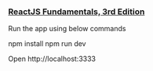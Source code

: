 ### [ReactJS Fundamentals, 3rd Edition](https://learning.oreilly.com/videos/reactjs-fundamentals-3rd/9780136612117)

Run the app using below commands

npm install
npm run dev

Open http://localhost:3333 
